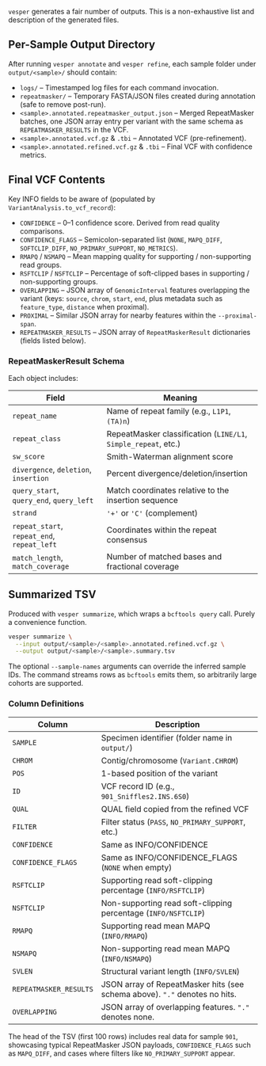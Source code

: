 `vesper` generates a fair number of outputs. This is a non-exhaustive list and description of the generated files.

## Per-Sample Output Directory

After running `vesper annotate` and `vesper refine`, each sample folder under `output/<sample>/` should contain:

- `logs/` – Timestamped log files for each command invocation.
- `repeatmasker/` – Temporary FASTA/JSON files created during annotation (safe to remove post-run).
- `<sample>.annotated.repeatmasker_output.json` – Merged RepeatMasker batches, one JSON array entry per variant with the same schema as `REPEATMASKER_RESULTS` in the VCF.
- `<sample>.annotated.vcf.gz` & `.tbi` – Annotated VCF (pre-refinement).
- `<sample>.annotated.refined.vcf.gz` & `.tbi` – Final VCF with confidence metrics.

## Final VCF Contents

Key INFO fields to be aware of (populated by `VariantAnalysis.to_vcf_record`):

- `CONFIDENCE` – 0–1 confidence score. Derived from read quality comparisons.
- `CONFIDENCE_FLAGS` – Semicolon-separated list (`NONE`, `MAPQ_DIFF`, `SOFTCLIP_DIFF`, `NO_PRIMARY_SUPPORT`, `NO_METRICS`).
- `RMAPQ` / `NSMAPQ` – Mean mapping quality for supporting / non-supporting read groups.
- `RSFTCLIP` / `NSFTCLIP` – Percentage of soft-clipped bases in supporting / non-supporting groups.
- `OVERLAPPING` – JSON array of `GenomicInterval` features overlapping the variant (keys: `source`, `chrom`, `start`, `end`, plus metadata such as `feature_type`, `distance` when proximal).
- `PROXIMAL` – Similar JSON array for nearby features within the `--proximal-span`.
- `REPEATMASKER_RESULTS` – JSON array of `RepeatMaskerResult` dictionaries (fields listed below).

### RepeatMaskerResult Schema

Each object includes:

| Field | Meaning |
|-------|---------|
| `repeat_name` | Name of repeat family (e.g., `L1P1`, `(TA)n`) |
| `repeat_class` | RepeatMasker classification (`LINE/L1`, `Simple_repeat`, etc.) |
| `sw_score` | Smith-Waterman alignment score |
| `divergence`, `deletion`, `insertion` | Percent divergence/deletion/insertion |
| `query_start`, `query_end`, `query_left` | Match coordinates relative to the insertion sequence |
| `strand` | `'+'` or `'C'` (complement) |
| `repeat_start`, `repeat_end`, `repeat_left` | Coordinates within the repeat consensus |
| `match_length`, `match_coverage` | Number of matched bases and fractional coverage |

## Summarized TSV

Produced with `vesper summarize`, which wraps a `bcftools query` call. Purely a convenience function.

```bash
vesper summarize \
  --input output/<sample>/<sample>.annotated.refined.vcf.gz \
  --output output/<sample>/<sample>.summary.tsv
```

The optional `--sample-names` arguments can override the inferred sample IDs. The command streams rows as `bcftools` emits them, so arbitrarily large cohorts are supported.

### Column Definitions

| Column | Description |
|--------|-------------|
| `SAMPLE` | Specimen identifier (folder name in `output/`) |
| `CHROM` | Contig/chromosome (`Variant.CHROM`) |
| `POS` | 1-based position of the variant |
| `ID` | VCF record ID (e.g., `901_Sniffles2.INS.6S0`) |
| `QUAL` | QUAL field copied from the refined VCF |
| `FILTER` | Filter status (`PASS`, `NO_PRIMARY_SUPPORT`, etc.) |
| `CONFIDENCE` | Same as INFO/CONFIDENCE |
| `CONFIDENCE_FLAGS` | Same as INFO/CONFIDENCE_FLAGS (`NONE` when empty) |
| `RSFTCLIP` | Supporting read soft-clipping percentage (`INFO/RSFTCLIP`) |
| `NSFTCLIP` | Non-supporting read soft-clipping percentage (`INFO/NSFTCLIP`) |
| `RMAPQ` | Supporting read mean MAPQ (`INFO/RMAPQ`) |
| `NSMAPQ` | Non-supporting read mean MAPQ (`INFO/NSMAPQ`) |
| `SVLEN` | Structural variant length (`INFO/SVLEN`) |
| `REPEATMASKER_RESULTS` | JSON array of RepeatMasker hits (see schema above). `"."` denotes no hits. |
| `OVERLAPPING` | JSON array of overlapping features. `"."` denotes none. |

The head of the TSV (first 100 rows) includes real data for sample `901`, showcasing typical RepeatMasker JSON payloads, `CONFIDENCE_FLAGS` such as `MAPQ_DIFF`, and cases where filters like `NO_PRIMARY_SUPPORT` appear.